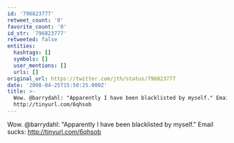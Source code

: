 ```yaml
---
id: '796823777'
retweet_count: '0'
favorite_count: '0'
id_str: '796823777'
retweeted: false
entities:
  hashtags: []
  symbols: []
  user_mentions: []
  urls: []
original_url: https://twitter.com/jth/status/796823777
date: '2008-04-25T15:50:25.000Z'
title: >-
  Wow. @barrydahl: "Apparently I have been blacklisted by myself." Email sucks:
  http://tinyurl.com/6qhsob
---
```


Wow. @barrydahl: "Apparently I have been blacklisted by myself." Email sucks: http://tinyurl.com/6qhsob